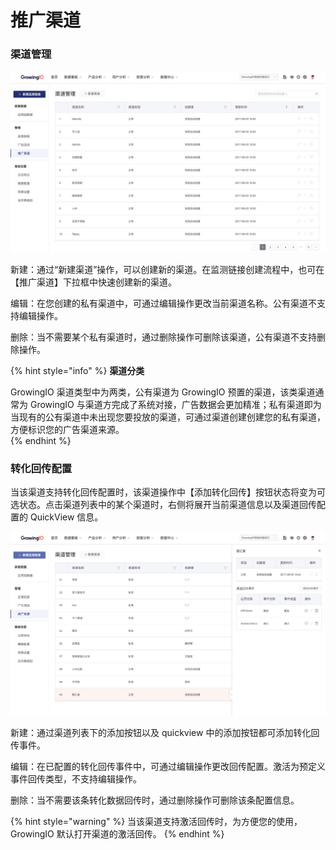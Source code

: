 # 推广渠道

### 渠道管理

![](../../.gitbook/assets/image%20%28300%29.png)

新建：通过“新建渠道”操作，可以创建新的渠道。在监测链接创建流程中，也可在【推广渠道】下拉框中快速创建新的渠道。

编辑：在您创建的私有渠道中，可通过编辑操作更改当前渠道名称。公有渠道不支持编辑操作。

删除：当不需要某个私有渠道时，通过删除操作可删除该渠道，公有渠道不支持删除操作。

{% hint style="info" %}
**渠道分类**

GrowingIO 渠道类型中为两类，公有渠道为 GrowingIO 预置的渠道，该类渠道通常为 GrowingIO 与渠道方完成了系统对接，广告数据会更加精准；私有渠道即为当现有的公有渠道中未出现您要投放的渠道，可通过渠道创建创建您的私有渠道，方便标识您的广告渠道来源。  
{% endhint %}

### 转化回传配置

当该渠道支持转化回传配置时，该渠道操作中【添加转化回传】按钮状态将变为可选状态。点击渠道列表中的某个渠道时，右侧将展开当前渠道信息以及渠道回传配置的 QuickView 信息。

![](../../.gitbook/assets/image%20%287%29.png)

新建：通过渠道列表下的添加按钮以及 quickview 中的添加按钮都可添加转化回传事件。

编辑：在已配置的转化回传事件中，可通过编辑操作更改回传配置。激活为预定义事件回传类型，不支持编辑操作。

删除：当不需要该条转化数据回传时，通过删除操作可删除该条配置信息。

{% hint style="warning" %}
当该渠道支持激活回传时，为方便您的使用， GrowingIO 默认打开渠道的激活回传。
{% endhint %}

  


